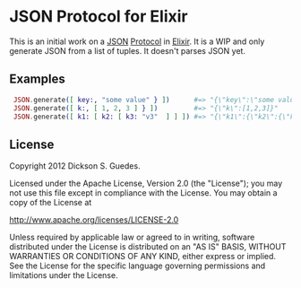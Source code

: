 JSON Protocol for Elixir
========================

This is an initial work on a [JSON](http://www.ietf.org/rfc/rfc4627.txt) [Protocol](http://elixir-lang.org/getting_started/4.html) in
[Elixir](http://elixir-lang.org). It is a WIP and only generate JSON from a list of tuples. It doesn't parses JSON yet.

## Examples

```elixir
 JSON.generate([ key:, "some value" } ])      #=> "{\"key\":\"some value\"}"
 JSON.generate([ k:, [ 1, 2, 3 ] } ])         #=> "{\"k\":[1,2,3]}"
 JSON.generate([ k1: [ k2: [ k3: "v3"  ] ] ]) #=> "{\"k1\":{\"k2\":{\"k3\":\"v3\"}}}",
```

## License

Copyright 2012 Dickson S. Guedes.

Licensed under the Apache License, Version 2.0 (the "License");
you may not use this file except in compliance with the License.
You may obtain a copy of the License at

http://www.apache.org/licenses/LICENSE-2.0

Unless required by applicable law or agreed to in writing, software
distributed under the License is distributed on an "AS IS" BASIS,
WITHOUT WARRANTIES OR CONDITIONS OF ANY KIND, either express or implied.
See the License for the specific language governing permissions and
limitations under the License.
